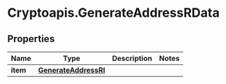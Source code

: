 # Cryptoapis.GenerateAddressRData

## Properties

Name | Type | Description | Notes
------------ | ------------- | ------------- | -------------
**item** | [**GenerateAddressRI**](GenerateAddressRI.md) |  | 


